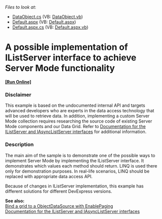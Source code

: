 <!-- default file list -->
*Files to look at*:

* [DataObject.cs](./CS/WebSite/App_Code/DataObject.cs) (VB: [DataObject.vb](./VB/WebSite/App_Code/DataObject.vb))
* [Default.aspx](./CS/WebSite/Default.aspx) (VB: [Default.aspx](./VB/WebSite/Default.aspx))
* [Default.aspx.cs](./CS/WebSite/Default.aspx.cs) (VB: [Default.aspx.vb](./VB/WebSite/Default.aspx.vb))
<!-- default file list end -->
# A possible implementation of IListServer interface to achieve Server Mode functionality
<!-- run online -->
**[[Run Online]](https://codecentral.devexpress.com/e166/)**
<!-- run online end -->

### Disclaimer
This example is based on the undocumented internal API and targets advanced developers who are experts in the data access technology that will be used to retrieve data. In addition, implementing a custom Server Mode collection requires researching the source code of existing Server Mode components and our Data Grid. Refer to [Documentation for the IListServer and IAsyncListServer interfaces][1] for additional information.

### Description

The main aim of the sample is to demonstrate one of the possible ways to implement Server Mode by implementing the IListServer interface. It demonstrates which values each method should return. LINQ is used there only for demonstration purposes. In real-life scenarios, LINQ should be replaced with appropriate data access API.

Because of changes in IListServer implementation, this example has different solutions for different DevExpress versions.  

**See also:**  
[Bind a grid to a ObjectDataSource with EnablePaging][2]  
[Documentation for the IListServer and IAsyncListServer interfaces][1]

[1]: https://www.devexpress.com/Support/Center/Question/Details/S19875/documentation-for-the-ilistserver-and-iasynclistserver-interfaces
[2]: https://github.com/DevExpress-Examples/how-to-bind-aspxgridview-to-an-objectdatasource-with-enablepaging-e2672
